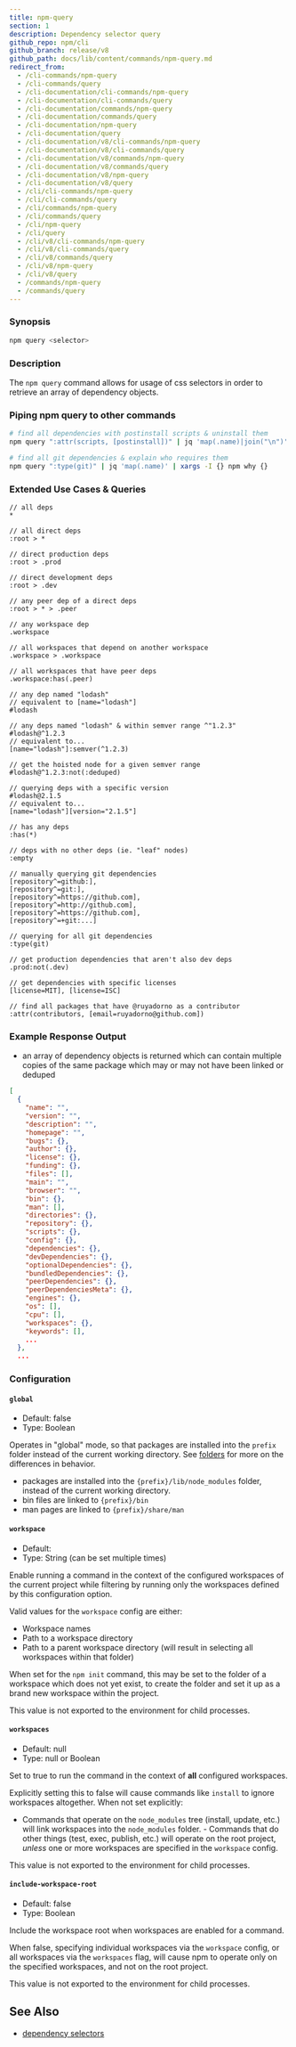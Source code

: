 ```yaml
---
title: npm-query
section: 1
description: Dependency selector query
github_repo: npm/cli
github_branch: release/v8
github_path: docs/lib/content/commands/npm-query.md
redirect_from:
  - /cli-commands/npm-query
  - /cli-commands/query
  - /cli-documentation/cli-commands/npm-query
  - /cli-documentation/cli-commands/query
  - /cli-documentation/commands/npm-query
  - /cli-documentation/commands/query
  - /cli-documentation/npm-query
  - /cli-documentation/query
  - /cli-documentation/v8/cli-commands/npm-query
  - /cli-documentation/v8/cli-commands/query
  - /cli-documentation/v8/commands/npm-query
  - /cli-documentation/v8/commands/query
  - /cli-documentation/v8/npm-query
  - /cli-documentation/v8/query
  - /cli/cli-commands/npm-query
  - /cli/cli-commands/query
  - /cli/commands/npm-query
  - /cli/commands/query
  - /cli/npm-query
  - /cli/query
  - /cli/v8/cli-commands/npm-query
  - /cli/v8/cli-commands/query
  - /cli/v8/commands/query
  - /cli/v8/npm-query
  - /cli/v8/query
  - /commands/npm-query
  - /commands/query
---
```


### Synopsis

```bash
npm query <selector>
```

### Description

The `npm query` command allows for usage of css selectors in order to retrieve
an array of dependency objects.

### Piping npm query to other commands

```bash
# find all dependencies with postinstall scripts & uninstall them
npm query ":attr(scripts, [postinstall])" | jq 'map(.name)|join("\n")' -r | xargs -I {} npm uninstall {}

# find all git dependencies & explain who requires them
npm query ":type(git)" | jq 'map(.name)' | xargs -I {} npm why {}
```

### Extended Use Cases & Queries

```stylus
// all deps
*

// all direct deps
:root > *

// direct production deps
:root > .prod

// direct development deps
:root > .dev

// any peer dep of a direct deps
:root > * > .peer

// any workspace dep
.workspace

// all workspaces that depend on another workspace
.workspace > .workspace

// all workspaces that have peer deps
.workspace:has(.peer)

// any dep named "lodash"
// equivalent to [name="lodash"]
#lodash

// any deps named "lodash" & within semver range ^"1.2.3"
#lodash@^1.2.3
// equivalent to...
[name="lodash"]:semver(^1.2.3)

// get the hoisted node for a given semver range
#lodash@^1.2.3:not(:deduped)

// querying deps with a specific version
#lodash@2.1.5
// equivalent to...
[name="lodash"][version="2.1.5"]

// has any deps
:has(*)

// deps with no other deps (ie. "leaf" nodes)
:empty

// manually querying git dependencies
[repository^=github:],
[repository^=git:],
[repository^=https://github.com],
[repository^=http://github.com],
[repository^=https://github.com],
[repository^=+git:...]

// querying for all git dependencies
:type(git)

// get production dependencies that aren't also dev deps
.prod:not(.dev)

// get dependencies with specific licenses
[license=MIT], [license=ISC]

// find all packages that have @ruyadorno as a contributor
:attr(contributors, [email=ruyadorno@github.com])
```

### Example Response Output

- an array of dependency objects is returned which can contain multiple copies of the same package which may or may not have been linked or deduped

```json
[
  {
    "name": "",
    "version": "",
    "description": "",
    "homepage": "",
    "bugs": {},
    "author": {},
    "license": {},
    "funding": {},
    "files": [],
    "main": "",
    "browser": "",
    "bin": {},
    "man": [],
    "directories": {},
    "repository": {},
    "scripts": {},
    "config": {},
    "dependencies": {},
    "devDependencies": {},
    "optionalDependencies": {},
    "bundledDependencies": {},
    "peerDependencies": {},
    "peerDependenciesMeta": {},
    "engines": {},
    "os": [],
    "cpu": [],
    "workspaces": {},
    "keywords": [],
    ...
  },
  ...
```

### Configuration

#### `global`

* Default: false
* Type: Boolean

Operates in "global" mode, so that packages are installed into the `prefix`
folder instead of the current working directory. See
[folders](/cli/v8/configuring-npm/folders) for more on the differences in behavior.

* packages are installed into the `{prefix}/lib/node_modules` folder, instead
  of the current working directory.
* bin files are linked to `{prefix}/bin`
* man pages are linked to `{prefix}/share/man`

#### `workspace`

* Default:
* Type: String (can be set multiple times)

Enable running a command in the context of the configured workspaces of the
current project while filtering by running only the workspaces defined by
this configuration option.

Valid values for the `workspace` config are either:

* Workspace names
* Path to a workspace directory
* Path to a parent workspace directory (will result in selecting all
  workspaces within that folder)

When set for the `npm init` command, this may be set to the folder of a
workspace which does not yet exist, to create the folder and set it up as a
brand new workspace within the project.

This value is not exported to the environment for child processes.

#### `workspaces`

* Default: null
* Type: null or Boolean

Set to true to run the command in the context of **all** configured
workspaces.

Explicitly setting this to false will cause commands like `install` to
ignore workspaces altogether. When not set explicitly:

- Commands that operate on the `node_modules` tree (install, update, etc.)
will link workspaces into the `node_modules` folder. - Commands that do
other things (test, exec, publish, etc.) will operate on the root project,
_unless_ one or more workspaces are specified in the `workspace` config.

This value is not exported to the environment for child processes.

#### `include-workspace-root`

* Default: false
* Type: Boolean

Include the workspace root when workspaces are enabled for a command.

When false, specifying individual workspaces via the `workspace` config, or
all workspaces via the `workspaces` flag, will cause npm to operate only on
the specified workspaces, and not on the root project.

This value is not exported to the environment for child processes.
## See Also

* [dependency selectors](/cli/v8/using-npm/dependency-selectors)


